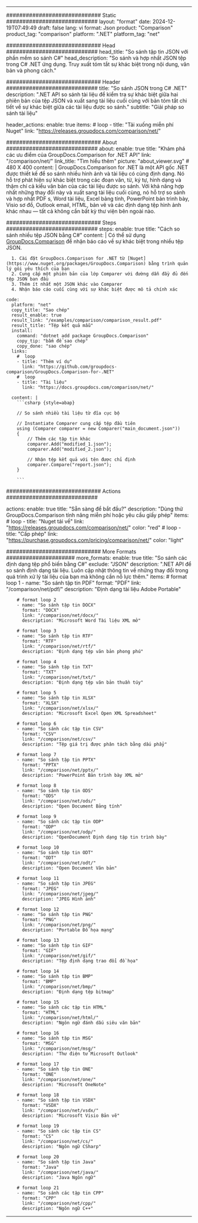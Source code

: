 
---
############################# Static ############################
layout: "format"
date:  2024-12-19T07:49:49
draft: false
lang: vi
format: Json
product: "Comparison"
product_tag: "comparison"
platform: ".NET"
platform_tag: "net"

############################# Head ############################
head_title: "So sánh tập tin JSON với phần mềm so sánh C#"
head_description: "So sánh và hợp nhất JSON tệp trong C# .NET ứng dụng. Truy xuất tóm tắt sự khác biệt trong nội dung, văn bản và phong cách."

############################# Header ############################
title: "So sánh JSON trong C# .NET" 
description: ".NET API so sánh tài liệu để kiểm tra sự khác biệt giữa hai phiên bản của tệp JSON và xuất sang tài liệu cuối cùng với bản tóm tắt chi tiết về sự khác biệt giữa các tài liệu được so sánh."
subtitle: "Giải pháp so sánh tài liệu" 

header_actions:
  enable: true
  items:
    #  loop
    - title: "Tải xuống miễn phí Nuget"
      link: "https://releases.groupdocs.com/comparison/net/"
      
############################# About ############################
about:
    enable: true
    title: "Khám phá các ưu điểm của GroupDocs.Comparison for .NET API"
    link: "/comparison/net/"
    link_title: "Tìm hiểu thêm"
    picture: "about_viewer.svg" # 480 X 400
    content: |
       GroupDocs.Comparison for .NET là một API gốc .NET được thiết kế để so sánh nhiều hình ảnh và tài liệu có cùng định dạng. Nó hỗ trợ phát hiện sự khác biệt trong các đoạn văn, từ, ký tự, hình dạng và thậm chí cả kiểu văn bản của các tài liệu được so sánh. Với khả năng hợp nhất những thay đổi này và xuất sang tài liệu cuối cùng, nó hỗ trợ so sánh và hợp nhất PDF s, Word tài liệu, Excel bảng tính, PowerPoint bản trình bày, Visio sơ đồ, Outlook email, HTML, bản vẽ và các định dạng tệp hình ảnh khác nhau — tất cả không cần bất kỳ thư viện bên ngoài nào.

############################# Steps ############################
steps:
    enable: true
    title: "Cách so sánh nhiều tệp JSON bằng C#"
    content: |
      Có thể sử dụng [GroupDocs.Comparison](https://products.groupdocs.com/comparison/net/) để nhận báo cáo về sự khác biệt trong nhiều tệp JSON.
      
      1. Cài đặt GroupDocs.Comparison for .NET từ [Nuget](https://www.nuget.org/packages/GroupDocs.Comparison) bằng trình quản lý gói yêu thích của bạn
      2. Cung cấp một phiên bản của lớp Comparer với đường dẫn đầy đủ đến tệp JSON ban đầu
      3. Thêm ít nhất một JSON khác vào Comparer
      4. Nhận báo cáo cuối cùng với sự khác biệt được mô tả chính xác
   
    code:
      platform: "net"
      copy_title: "Sao chép"
      result_enable: true
      result_link: "/examples/comparison/comparison_result.pdf"
      result_title: "Tệp kết quả mẫu"
      install:
        command: "dotnet add package GroupDocs.Comparison"
        copy_tip: "bấm để sao chép"
        copy_done: "sao chép"
      links:
        #  loop
        - title: "Thêm ví dụ"
          link: "https://github.com/groupdocs-comparison/GroupDocs.Comparison-for-.NET"
        #  loop
        - title: "Tài liệu"
          link: "https://docs.groupdocs.com/comparison/net/"
          
      content: |
        ```csharp {style=abap}

        // So sánh nhiều tài liệu từ đĩa cục bộ

        // Instantiate Comparer cung cấp tệp đầu tiên
        using (Comparer comparer = new Comparer("main_document.json"))
        {
            // Thêm các tập tin khác
        	comparer.Add("modified_1.json");
            comparer.Add("modified_2.json");

            // Nhận tệp kết quả với tên được chỉ định
            comparer.Compare("report.json"); 
        }
        
        ```            

############################# Actions ############################

actions:
  enable: true
  title: "Sẵn sàng để bắt đầu?"
  description: "Dùng thử GroupDocs.Comparison tính năng miễn phí hoặc yêu cầu giấy phép"
  items:
    #  loop
    - title: "Nuget tải về"
      link: "https://releases.groupdocs.com/comparison/net/"
      color: "red"
        #  loop
    - title: "Cấp phép"
      link: "https://purchase.groupdocs.com/pricing/comparison/net/"
      color: "light"


############################# More Formats #####################
more_formats:
    enable: true
    title: "So sánh các định dạng tệp phổ biến bằng C#"
    exclude: "JSON"
    description: ".NET API để so sánh định dạng tài liệu. Luôn cập nhật thông tin về những thay đổi trong quá trình xử lý tài liệu của bạn mà không cần nỗ lực thêm."
    items: 
        # format loop 1
        - name: "So sánh tập tin PDF"
          format: "PDF"
          link: "/comparison/net/pdf/"
          description: "Định dạng tài liệu Adobe Portable"

        # format loop 2
        - name: "So sánh tập tin DOCX"
          format: "DOCX"
          link: "/comparison/net/docx/"
          description: "Microsoft Word Tài liệu XML mở"

        # format loop 3
        - name: "So sánh tập tin RTF"
          format: "RTF"
          link: "/comparison/net/rtf/"
          description: "Định dạng tệp văn bản phong phú"

        # format loop 4
        - name: "So sánh tập tin TXT"
          format: "TXT"
          link: "/comparison/net/txt/"
          description: "Định dạng tệp văn bản thuần túy"

        # format loop 5
        - name: "So sánh tập tin XLSX"
          format: "XLSX"
          link: "/comparison/net/xlsx/"
          description: "Microsoft Excel Open XML Spreadsheet"

        # format loop 6
        - name: "So sánh các tập tin CSV"
          format: "CSV"
          link: "/comparison/net/csv/"
          description: "Tệp giá trị được phân tách bằng dấu phẩy"

        # format loop 7
        - name: "So sánh tập tin PPTX"
          format: "PPTX"
          link: "/comparison/net/pptx/"
          description: "PowerPoint Bản trình bày XML mở"

        # format loop 8
        - name: "So sánh tập tin ODS"
          format: "ODS"
          link: "/comparison/net/ods/"
          description: "Open Document Bảng tính"

        # format loop 9
        - name: "So sánh các tập tin ODP"
          format: "ODP"
          link: "/comparison/net/odp/"
          description: "OpenDocument Định dạng tập tin trình bày"

        # format loop 10
        - name: "So sánh tập tin ODT"
          format: "ODT"
          link: "/comparison/net/odt/"
          description: "Open Document Văn bản"

        # format loop 11
        - name: "So sánh tập tin JPEG"
          format: "JPEG"
          link: "/comparison/net/jpeg/"
          description: "JPEG Hình ảnh"

        # format loop 12
        - name: "So sánh tập tin PNG"
          format: "PNG"
          link: "/comparison/net/png/"
          description: "Portable Đồ họa mạng"

        # format loop 13
        - name: "So sánh tập tin GIF"
          format: "GIF"
          link: "/comparison/net/gif/"
          description: "Tệp định dạng trao đổi đồ họa"

        # format loop 14
        - name: "So sánh tập tin BMP"
          format: "BMP"
          link: "/comparison/net/bmp/"
          description: "Định dạng tệp bitmap"

        # format loop 15
        - name: "So sánh các tập tin HTML"
          format: "HTML"
          link: "/comparison/net/html/"
          description: "Ngôn ngữ đánh dấu siêu văn bản"

        # format loop 16
        - name: "So sánh tập tin MSG"
          format: "MSG"
          link: "/comparison/net/msg/"
          description: "Thư điện tử Microsoft Outlook"

        # format loop 17
        - name: "So sánh tập tin ONE"
          format: "ONE"
          link: "/comparison/net/one/"
          description: "Microsoft OneNote"

        # format loop 18
        - name: "So sánh tập tin VSDX"
          format: "VSDX"
          link: "/comparison/net/vsdx/"
          description: "Microsoft Visio Bản vẽ"

        # format loop 19
        - name: "So sánh các tập tin CS"
          format: "CS"
          link: "/comparison/net/cs/"
          description: "Ngôn ngữ CSharp"

        # format loop 20
        - name: "So sánh tập tin Java"
          format: "Java"
          link: "/comparison/net/java/"
          description: "Java Ngôn ngữ"
          
        # format loop 21
        - name: "So sánh các tập tin CPP"
          format: "CPP"
          link: "/comparison/net/cpp/"
          description: "Ngôn ngữ C++"
---